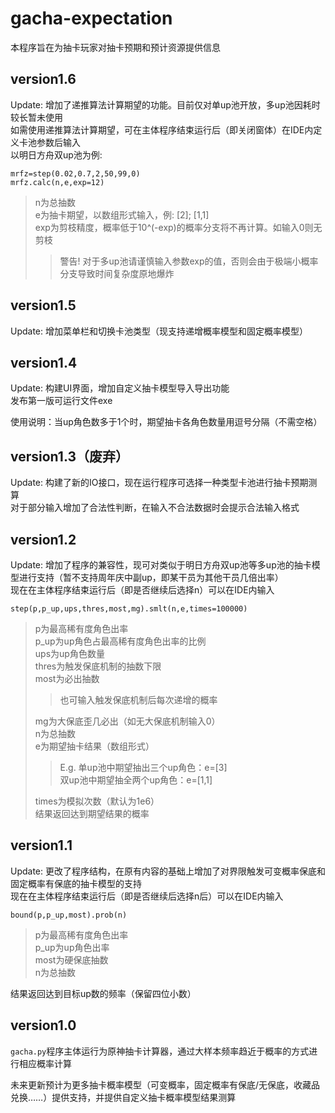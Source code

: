 # gacha-expectation

本程序旨在为抽卡玩家对抽卡预期和预计资源提供信息<br>

version1.6
---
Update: 增加了递推算法计算期望的功能。目前仅对单up池开放，多up池因耗时较长暂未使用<br>
如需使用递推算法计算期望，可在主体程序结束运行后（即关闭窗体）在IDE内定义卡池参数后输入<br>
以明日方舟双up池为例: 
```
mrfz=step(0.02,0.7,2,50,99,0)
mrfz.calc(n,e,exp=12)
```
>n为总抽数<br>
>e为抽卡期望，以数组形式输入，例: [2]; [1,1]<br>
>exp为剪枝精度，概率低于10^(-exp)的概率分支将不再计算。如输入0则无剪枝<br>
>>警告! 对于多up池请谨慎输入参数exp的值，否则会由于极端小概率分支导致时间复杂度原地爆炸

version1.5
---
Update: 增加菜单栏和切换卡池类型（现支持递增概率模型和固定概率模型）<br>

version1.4
---
Update: 构建UI界面，增加自定义抽卡模型导入导出功能<br>
发布第一版可运行文件exe<br>

使用说明：当up角色数多于1个时，期望抽卡各角色数量用逗号分隔（不需空格）<br>

version1.3（废弃）
---
Update: 构建了新的IO接口，现在运行程序可选择一种类型卡池进行抽卡预期测算<br>
对于部分输入增加了合法性判断，在输入不合法数据时会提示合法输入格式<br>

version1.2
---
Update: 增加了程序的兼容性，现可对类似于明日方舟双up池等多up池的抽卡模型进行支持（暂不支持周年庆中副up，即某干员为其他干员几倍出率）<br>
现在在主体程序结束运行后（即是否继续后选择n）可以在IDE内输入
```
step(p,p_up,ups,thres,most,mg).smlt(n,e,times=100000)
```
>p为最高稀有度角色出率<br>
>p_up为up角色占最高稀有度角色出率的比例<br>
>ups为up角色数量<br>
>thres为触发保底机制的抽数下限<br>
>most为必出抽数<br>
>>也可输入触发保底机制后每次递增的概率<br>
>
>mg为大保底歪几必出（如无大保底机制输入0）<br>
>n为总抽数<br>
>e为期望抽卡结果（数组形式）<br>
>>E.g. 单up池中期望抽出三个up角色：e=[3]<br>
>>     双up池中期望抽全两个up角色：e=[1,1]<br>
>
>times为模拟次数（默认为1e6）<br>
结果返回达到期望结果的概率<br>

version1.1
---
Update: 更改了程序结构，在原有内容的基础上增加了对界限触发可变概率保底和固定概率有保底的抽卡模型的支持<br>
现在在主体程序结束运行后（即是否继续后选择n后）可以在IDE内输入
```
bound(p,p_up,most).prob(n)
```
>p为最高稀有度角色出率<br>
>p_up为up角色出率<br>
>most为硬保底抽数<br>
>n为总抽数<br>

结果返回达到目标up数的频率（保留四位小数）<br>


version1.0
---
`gacha.py`程序主体运行为原神抽卡计算器，通过大样本频率趋近于概率的方式进行相应概率计算<br>

未来更新预计为更多抽卡概率模型（可变概率，固定概率有保底/无保底，收藏品兑换……）提供支持，并提供自定义抽卡概率模型结果测算
